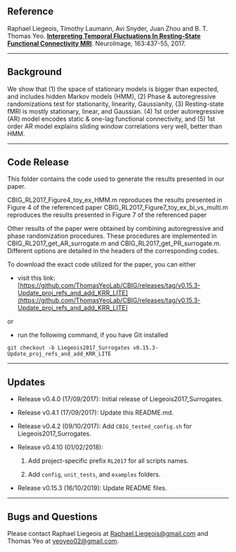 ## Reference

Raphael Liegeois, Timothy Laumann, Avi Snyder, Juan Zhou and B. T. Thomas Yeo. [**Interpreting Temporal Fluctuations In Resting-State Functional Connectivity MRI**](https://www.sciencedirect.com/science/article/abs/pii/S1053811917307516). NeuroImage, 163:437-55, 2017.

----
## Background

We show that (1) the space of stationary models is bigger than expected, and includes hidden Markov models (HMM), (2) Phase & autoregressive randomizations test for stationarity, linearity, Gaussianity, (3) Resting-state fMRI is mostly stationary, linear, and Gaussian. (4) 1st order autoregressive (AR) model encodes static & one-lag functional connectivity, and (5) 1st order AR model explains sliding window correlations very well, better than HMM.

----

## Code Release

This folder contains the code used to generate the results presented in our paper.

CBIG_RL2017_Figure4_toy_ex_HMM.m           reproduces the results presented in Figure 4 of the referenced paper
CBIG_RL2017_Figure7_toy_ex_bi_vs_multi.m   reproduces the results presented in Figure 7 of the referenced paper

Other results of the paper were obtained by combining autoregressive and phase randomization procedures. These procedures are implemented in CBIG_RL2017_get_AR_surrogate.m and CBIG_RL2017_get_PR_surrogate.m. Different options are detailed in the headers of the corresponding codes. 

To download the exact code utilized for the paper, you can either

- visit this link:
[https://github.com/ThomasYeoLab/CBIG/releases/tag/v0.15.3-Update_proj_refs_and_add_KRR_LITE](https://github.com/ThomasYeoLab/CBIG/releases/tag/v0.15.3-Update_proj_refs_and_add_KRR_LITE)

or

- run the following command, if you have Git installed
 
```
git checkout -b Liegeois2017_Surrogates v0.15.3-Update_proj_refs_and_add_KRR_LITE
```

----

## Updates

- Release v0.4.0 (17/09/2017): Initial release of Liegeois2017_Surrogates.
- Release v0.4.1 (17/09/2017): Update this README.md.
- Release v0.4.2 (09/10/2017): Add `CBIG_tested_config.sh` for Liegeois2017_Surrogates.
- Release v0.4.10 (01/02/2018):
    
    1. Add project-specific prefix `RL2017` for all scripts names.
    
    2. Add `config`, `unit_tests`, and `examples` folders.

- Release v0.15.3 (16/10/2019): Update README files.

----

## Bugs and Questions

Please contact Raphael Liegeois at Raphael.Liegeois@gmail.com and Thomas Yeo at yeoyeo02@gmail.com.
